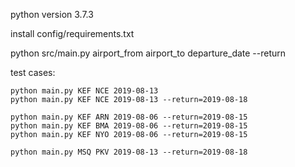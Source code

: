 python version 3.7.3

install config/requirements.txt

python src/main.py airport_from airport_to departure_date --return

test cases:

    python main.py KEF NCE 2019-08-13
    python main.py KEF NCE 2019-08-13 --return=2019-08-18
    
    python main.py KEF ARN 2019-08-06 --return=2019-08-15
    python main.py KEF BMA 2019-08-06 --return=2019-08-15
    python main.py KEF NYO 2019-08-06 --return=2019-08-15
    
    python main.py MSQ PKV 2019-08-13 --return=2019-08-18
    